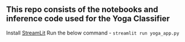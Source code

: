 ## This repo consists of the notebooks and inference code used for the Yoga Classifier

Install [StreamLit](https://www.streamlit.io/)
Run the below command -
```streamlit run yoga_app.py```
